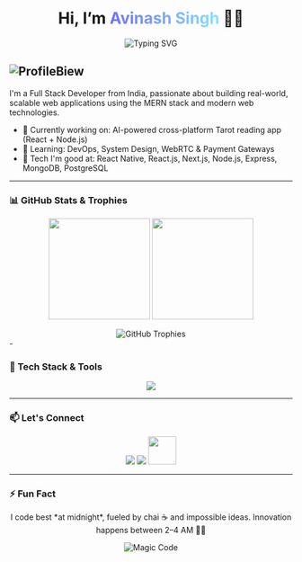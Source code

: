 
<h1 align="center">
  Hi, I’m <span style="background: linear-gradient(90deg, #6E70FF, #8AE2FF); -webkit-background-clip:text; color:transparent;">Avinash Singh</span> 👨‍💻  
</h1>


<p align="center">
  <img src="https://readme-typing-svg.herokuapp.com?font=Fira+Code&duration=3500&pause=1000&width=500&lines=MERN+Stack+%2B+AI+%7C+LangChain+%2B+Gemini;Node.js+%2F+PostgreSQL+%2F+WebSocket;CI%2FCD+%2F+Docker+%2F+DevOps+Curious+Coder" alt="Typing SVG" />
</p>

![ProfileBiew](https://komarev.com/ghpvc/?username=iamavinashsingh&style=flat-square)
---

I'm a Full Stack Developer from India, passionate about building real-world, scalable web applications using the MERN stack and modern web technologies.

- 🔭 Currently working on: AI-powered cross-platform Tarot reading app (React + Node.js)
- 🌱 Learning: DevOps, System Design, WebRTC & Payment Gateways
- 🚀 Tech I'm good at: React Native, React.js, Next.js, Node.js, Express, MongoDB, PostgreSQL
  
---
### 📊 GitHub Stats & Trophies  

<div align="center">
  <img src="https://github-readme-stats.vercel.app/api?username=iamavinashsingh&show_icons=true&count_private=true&theme=dracula&hide_border=false" height="180" />
  <img src="https://github-readme-stats.vercel.app/api/top-langs/?username=iamavinashsingh&layout=compact&langs_count=8&card_width=320&theme=dracula&hide_border=false" height="180" />
</div>
<p align="center"> 
</p>
<div align="center">
  <img src="https://github-profile-trophy.vercel.app/?username=iamavinashsingh&theme=dracula&row=1&column=7&margin-w=10&margin-h=10" alt="GitHub Trophies" />
</div>
-

### 🚀 Tech Stack & Tools
<div align="center">
  <img src="https://skillicons.dev/icons?i=html,css,js,ts,react,nextjs,nodejs,express,postgres,mongodb,docker,git,github,figma,tailwind,redux,postman" />
</div>


---

### 📫 Let's Connect  
<p align="center">
  <a href="mailto:imavinashsingh2@gmail.com"><img src="https://skillicons.dev/icons?i=gmail"/></a>
  <a href="https://www.linkedin.com/in/imavinashsingh"><img src="https://skillicons.dev/icons?i=linkedin"/></a>
  <a href="https://x.com/AvinasTweets"><img src="https://cdn.prod.website-files.com/5d66bdc65e51a0d114d15891/64cebdd90aef8ef8c749e848_X-EverythingApp-Logo-Twitter.jpg" height="50" width="50"/></a>
</p>

---

### ⚡ Fun Fact  
<p align="center">
  I code best *at midnight*, fueled by chai ☕ and impossible ideas. Innovation happens between 2–4 AM 🌙✨  
</p>

<p align="center">
  <img src="https://media.giphy.com/media/Ju7l5y9osyymQ/giphy.gif" alt="Magic Code"/>
</p>
